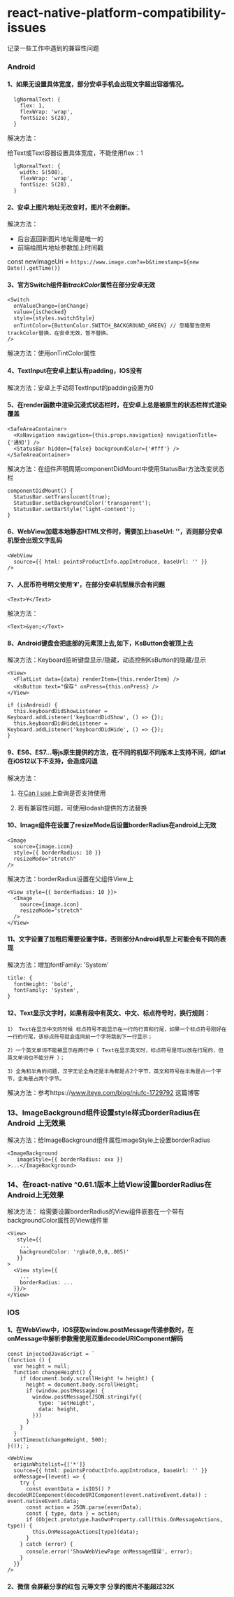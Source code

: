 # react-native-platform-compatibility-issues
记录一些工作中遇到的兼容性问题

### Android
#### 1、如果无设置具体宽度，部分安卓手机会出现文字超出容器情况。

      lgNormalText: {
        flex: 1,
        flexWrap: 'wrap',
        fontSize: S(28),
      }

解决方法：

给Text或Text容器设置具体宽度，不能使用flex：1

      lgNormalText: {
        width: S(508),
        flexWrap: 'wrap',
        fontSize: S(28),
      }



#### 2、安卓上图片地址无改变时，图片不会刷新。

解决方法：

- 后台返回新图片地址需是唯一的
- 前端给图片地址参数加上时间戳

const newImageUri = `https://www.image.com?a=b&timestamp=${new Date().getTime()}`


#### 3、官方Switch组件新*trackColor*属性在部分安卓无效

    <Switch
      onValueChange={onChange}
      value={isChecked}
      style={styles.switchStyle}
      onTintColor={ButtonColor.SWITCH_BACKGROUND_GREEN} // 忽略警告使用trackColor替换，在安卓无效，暂不替换。
    />

解决方法：使用onTintColor属性



#### 4、TextInput在安卓上默认有padding，IOS没有

解决方法：安卓上手动将TextInput的padding设置为0



#### 5、在render函数中渲染沉浸式状态栏时，在安卓上总是被原生的状态栏样式渲染覆盖

    <SafeAreaContainer>
      <KsNavigation navigation={this.props.navigation} navigationTitle={'通知'} />
      <StatusBar hidden={false} backgroundColor={'#fff'} />
    </SafeAreaContainer>

解决方法：在组件声明周期componentDidMount中使用StatusBar方法改变状态栏

    componentDidMount() {
      StatusBar.setTranslucent(true);
      StatusBar.setBackgroundColor('transparent');
      StatusBar.setBarStyle('light-content');
    }



#### 6、WebView加载本地静态HTML文件时，需要加上baseUrl: ''，否则部分安卓机型会出现文字乱码

    <WebView
      source={{ html: pointsProductInfo.appIntroduce, baseUrl: '' }}
    />



#### 7、人民币符号明文使用‘¥’，在部分安卓机型展示会有问题

    <Text>¥</Text>

解决方法：

    <Text>&yen;</Text>



#### 8、Android键盘会把底部的元素顶上去,如下，KsButton会被顶上去

解决方法：Keyboard监听键盘显示/隐藏，动态控制KsButton的隐藏/显示

    <View>
	  <FlatList data={data} renderItem={this.renderItem} />
      <KsButton text="保存" onPress={this.onPress} />
    </View>

    if (isAndroid) {
      this.keyboardDidShowListener = Keyboard.addListener('keyboardDidShow', () => {});
  	  this.keyboardDidHideListener = Keyboard.addListener('keyboardDidHide', () => {});
	}



#### 9、ES6、ES7...等js原生提供的方法，在不同的机型不同版本上支持不同，如flat在iOS12以下不支持，会造成闪退

解决方法：

1. 在[Can I use](https://www.caniuse.com/)上查询是否支持使用

2. 若有兼容性问题，可使用lodash提供的方法替换



#### 10、Image组件在设置了resizeMode后设置borderRadius在android上无效

	<Image
  	  source={image.icon}
      style={{ borderRadius: 10 }}
      resizeMode="stretch"
	/>

解决方法：borderRadius设置在父组件View上

	<View style={{ borderRadius: 10 }}>
  	  <Image
        source={image.icon}
        resizeMode="stretch"
  	  />
	</View>



#### 11、文字设置了加粗后需要设置字体，否则部分Android机型上可能会有不同的表现

解决方法：增加fontFamily: 'System'

	title: {
  	  fontWeight: 'bold',
  	  fontFamily: 'System',
	}



#### 12、Text显示文字时，如果有段中有英文、中文、标点符号时，换行规则：

    1） Text在显示中文的时候 标点符号不能显示在一行的行首和行尾，如果一个标点符号刚好在一行的行尾，该标点符号就会连同前一个字符跳到下一行显示；

    2）一个英文单词不能被显示在两行中（ Text在显示英文时，标点符号是可以放在行尾的，但英文单词也不能分开 ）；

    3）全角和半角的问题，汉字无论全角还是半角都是占2个字节，英文和符号在半角是占一个字节，全角是占两个字节。


解决方法：参考https://www.iteye.com/blog/niufc-1729792 这篇博客

### 13、ImageBackground组件设置style样式borderRadius在Android 上无效果

解决方法：给ImageBackground组件属性imageStyle上设置borderRadius

	<ImageBackground
	   imageStyle={{ borderRadius: xxx }}	
  	>...</ImageBackground>
	
### 14、在react-native ^0.61.1版本上给View设置borderRadius在Android上无效果

解决方法： 给需要设置borderRadius的View组件嵌套在一个带有backgroundColor属性的View组件里

	<View>
	   style={{
	   	...
		backgroundColor: 'rgba(0,0,0,.005)'
	   }}
  	>
	  <View style={{
	  	...
		borderRadius: ...
	  }}/>
	</View>

	
### IOS

#### 1、在WebView中，IOS获取window.postMessage传递参数时，在onMessage中解析参数需使用双重decodeURIComponent解码

	const injectedJavaScript = `
	(function () {
  	  var height = null;
  	  function changeHeight() {
    	if (document.body.scrollHeight != height) {
      	  height = document.body.scrollHeight;
          if (window.postMessage) {
            window.postMessage(JSON.stringify({
              type: 'setHeight',
              data: height,
            }))
          }
        }
  	  }
  	  setTimeout(changeHeight, 500);
	}());`;

	<WebView
      originWhitelist={['*']}
      source={{ html: pointsProductInfo.appIntroduce, baseUrl: '' }}
      onMessage={(event) => {
        try {
      	  const eventData = isIOS() ? decodeURIComponent(decodeURIComponent(event.nativeEvent.data)) : event.nativeEvent.data;
      	  const action = JSON.parse(eventData);
      	  const { type, data } = action;
      	  if (Object.prototype.hasOwnProperty.call(this.OnMessageActions, type)) {
            this.OnMessageActions[type](data);
      	  }
      	} catch (error) {
      	  console.error('ShowWebViewPage onMessage错误', error);
      	}
  	  }}
	/>



#### 2、微信 会屏蔽分享的红包 元等文字 分享的图片不能超过32K



